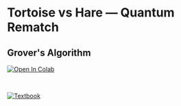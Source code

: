 # Tortoise vs Hare — Quantum Rematch
## Grover's Algorithm

[![Open In Colab](https://colab.research.google.com/assets/colab-badge.svg)](https://colab.research.google.com/github/splch/quantum-tales/blob/master/code/Grover's%20Algorithm/Grover's%20Algorithm.ipynb)

<br>

[![Textbook](https://img.shields.io/badge/learn%20more-qiskit-purple?style=for-the-badge)](https://qiskit.org/textbook/ch-algorithms/grover.html)